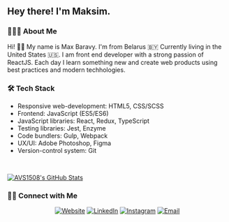 <h2> Hey there! I'm Maksim.</h2>

<h3> 👨🏻‍💻 About Me </h3>

Hi! 🙋‍♂️ My name is Max Baravy. I'm from Belarus 🇧🇾 Currently living in the United States 🇺🇸. I am front end developer with a strong passion of ReactJS. Each day I learn something new and create web products using best practices and modern techhologies.

<h3>🛠 Tech Stack</h3>

- Responsive web-development: HTML5, CSS/SCSS
- Frontend: JavaScript (ES5/ES6)
- JavaScript libraries: React, Redux, TypeScript
- Testing libraries: Jest, Enzyme
- Code bundlers: Gulp, Webpack
- UX/UI: Adobe Photoshop, Figma
- Version-control system: Git

<br/>

[![AVS1508's GitHub Stats](https://github-readme-stats.vercel.app/api?username=maximkatut&show_icons=true)](https://github.com/maximkatut)

<h3> 🤝🏻 Connect with Me </h3>

<p align="center">
<a href="https://maxbaravy.com/"><img alt="Website" src="https://img.shields.io/badge/Website-maxbaravy.com-blue?style=flat-square&logo=google-chrome"></a>
<a href="https://www.linkedin.com/in/maksim-baravy-b34b21139/"><img alt="LinkedIn" src="https://img.shields.io/badge/LinkedIn-Maksim%20Baravy-blue?style=flat-square&logo=linkedin"></a>
<a href="https://www.instagram.com/maximkatut/"><img alt="Instagram" src="https://img.shields.io/badge/Instagram-maximkatut-blue?style=flat-square&logo=instagram"></a>
<a href="mailto:maxbaravy@gmail.com"><img alt="Email" src="https://img.shields.io/badge/Email-maxbaravy@gmail.com-blue?style=flat-square&logo=gmail"></a>
</p>
